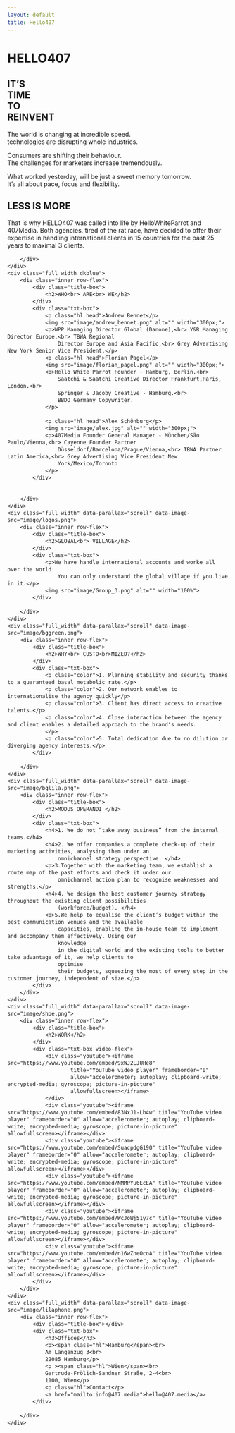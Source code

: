 ```yaml
---
layout: default
title: Hello407
---
```


<main>
    <div class="full_width first" data-parallax="scroll" data-image-src="image/phone.png">
        <h1>HELLO<span class="hl">407</span></h1>
        <!-- <img src="image/Group_4.png" alt="" class="arrow"> -->
    </div>
    <div class="full_width red">
        <div class="inner row-flex">
            <div class="title-box">
                <h2>IT’S<br> TIME<br> TO<br> REINVENT</h2>
            </div>
            <div class="txt-box">
                <p>The world is changing at incredible speed.<br>
                    technologies are disrupting whole industries.</p>
                <p>Consumers are shifting their behaviour.<br>
                    The challenges for marketers increase tremendously. </p>
                <p>What worked yesterday, will be just a sweet memory tomorrow.<br>
                    It’s all about pace, focus and flexibility.
                </p>
            </div>
        </div>
    </div>
    <div class="full_width" data-parallax="scroll" data-image-src="image/2dudes.png">
        <div class="inner row-flex">
            <div class="title-box">
                <h2 >LESS IS MORE</h2>
            </div>
            <div class="txt-box">
                <p >That is why HELLO407 was called into life by HelloWhiteParrot and 407Media.
                    Both agencies, tired of the rat race, have decided to offer their expertise in handling
                    international
                    clients in 15 countries for the past 25 years to maximal 3 clients.</p>
            </div>

        </div>
    </div>
    <div class="full_width dkblue">
        <div class="inner row-flex">
            <div class="title-box">
                <h2>WHO<br> ARE<br> WE</h2>
            </div>
            <div class="txt-box">
                <p class="hl head">Andrew Bennet</p>
                <img src="image/andrew_bennet.png" alt="" width="300px;">
                <p>WPP Managing Director Global (Danone),<br> Y&R Managing Director Europe,<br> TBWA Regional
                    Director Europe and Asia Pacific,<br> Grey Advertising New York Senior Vice President.</p>
                <p class="hl head">Florian Pagel</p>
                <img src="image/florian_pagel.png" alt="" width="300px;">
                <p>Hello White Parrot Founder - Hamburg, Berlin.<br>
                    Saatchi & Saatchi Creative Director Frankfurt,Paris, London.<br>
                    Springer & Jacoby Creative - Hamburg.<br>
                    BBDO Germany Copywriter.
                </p>

                <p class="hl head">Alex Schönburg</p>
                <img src="image/alex.jpg" alt="" width="300px;">
                <p>407Media Founder General Manager - München/São Paulo/Vienna,<br> Cayenne Founder Partner
                    Düsseldorf/Barcelona/Prague/Vienna,<br> TBWA Partner Latin America,<br> Grey Advertising Vice President New
                    York/Mexico/Toronto
                </p>
            </div>


        </div>
    </div>
    <div class="full_width" data-parallax="scroll" data-image-src="image/logos.png">
        <div class="inner row-flex">
            <div class="title-box">
                <h2>GLOBAL<br> VILLAGE</h2>
            </div>
            <div class="txt-box">
                <p>We have handle international accounts and worke all over the world.
                    You can only understand the global village if you live in it.</p>
                <img src="image/Group_3.png" alt="" width="100%">
            </div>

        </div>
    </div>
    <div class="full_width" data-parallax="scroll" data-image-src="image/bggreen.png">
        <div class="inner row-flex">
            <div class="title-box">
                <h2>WHY<br> CUSTO<br>MIZED?</h2>
            </div>
            <div class="txt-box">
                <p class="color">1. Planning stability and security thanks to a guaranteed basal metabolic rate.</p>
                <p class="color">2. Our network enables to internationalise the agency quickly</p>
                <p class="color">3. Client has direct access to creative talents.</p>
                <p class="color">4. Close interaction between the agency and client enables a detailed approach to the brand's needs.
                </p>
                <p class="color">5. Total dedication due to no dilution or diverging agency interests.</p>
            </div>

        </div>
    </div>
    <div class="full_width" data-parallax="scroll" data-image-src="image/bglila.png">
        <div class="inner row-flex">
            <div class="title-box">
                <h2>MODUS OPERANDI </h2>
            </div>
            <div class="txt-box">
                <h4>1. We do not “take away business” from the internal teams.</h4>
                <h4>2. We offer companies a complete check-up of their marketing activities, analysing them under an
                    omnichannel strategy perspective. </h4>
                <p>3.Together with the marketing team, we establish a route map of the past efforts and check it under our
                    omnichannel action plan to recognise weaknesses and strengths.</p>
                <h4>4. We design the best customer journey strategy throughout the existing client possibilities
                    (workforce/budget). </h4>
                <p>5.We help to equalise the client’s budget within the best communication venues and the available
                    capacities, enabling the in-house team to implement and accompany them effectively. Using our
                    knowledge
                    in the digital world and the existing tools to better take advantage of it, we help clients to
                    optimise
                    their budgets, squeezing the most of every step in the customer journey, independent of size.</p>
            </div>
        </div>
    </div>
    <div class="full_width" data-parallax="scroll" data-image-src="image/shoe.png">
        <div class="inner row-flex">
            <div class="title-box">
                <h2>WORK</h2>
            </div>
            <div class="txt-box video-flex">
                <div class="youtube"><iframe src="https://www.youtube.com/embed/9xWJ2LJUHe8"
                        title="YouTube video player" frameborder="0"
                        allow="accelerometer; autoplay; clipboard-write; encrypted-media; gyroscope; picture-in-picture"
                        allowfullscreen></iframe>
                </div>
                <div class="youtube"><iframe src="https://www.youtube.com/embed/83NxJ1-Lh4w" title="YouTube video player" frameborder="0" allow="accelerometer; autoplay; clipboard-write; encrypted-media; gyroscope; picture-in-picture" allowfullscreen></iframe></div>
                <div class="youtube"><iframe src="https://www.youtube.com/embed/SuacpdgG19Q" title="YouTube video player" frameborder="0" allow="accelerometer; autoplay; clipboard-write; encrypted-media; gyroscope; picture-in-picture" allowfullscreen></iframe></div>
                <div class="youtube"><iframe src="https://www.youtube.com/embed/NMMPYu6EcEA" title="YouTube video player" frameborder="0" allow="accelerometer; autoplay; clipboard-write; encrypted-media; gyroscope; picture-in-picture" allowfullscreen></iframe></div>
                <div class="youtube"><iframe src="https://www.youtube.com/embed/WcJoWj51y7c" title="YouTube video player" frameborder="0" allow="accelerometer; autoplay; clipboard-write; encrypted-media; gyroscope; picture-in-picture" allowfullscreen></iframe></div>
                <div class="youtube"><iframe src="https://www.youtube.com/embed/n16wZneOcoA" title="YouTube video player" frameborder="0" allow="accelerometer; autoplay; clipboard-write; encrypted-media; gyroscope; picture-in-picture" allowfullscreen></iframe></div>
            </div>
        </div>
    </div>
    <div class="full_width" data-parallax="scroll" data-image-src="image/lilaphone.png">
        <div class="inner row-flex">
            <div class="title-box"></div>
            <div class="txt-box">
                <h3>Offices</h3>
                <p><span class="hl">Hamburg</span><br>
                Am Langenzug 3<br>
                22085 Hamburg</p>
                <p ><span class="hl">Wien</span><br>
                Gertrude-Frölich-Sandner Straße, 2-4<br>
                1100, Wien</p>
                <p class="hl">Contact</p>
                <a href="mailto:info@407.media">hello@407.media</a>
            </div>

        </div>
    </div>
</main>
